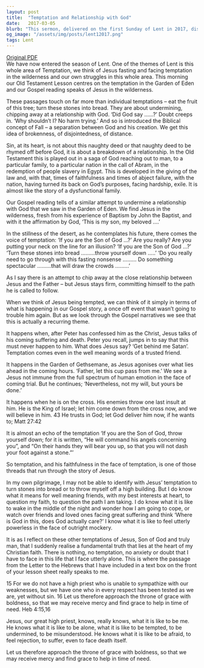 ```yaml
---
layout: post
title:  "Temptation and Relationship with God"
date:   2017-03-05
blurb: "This sermon, delivered on the first Sunday of Lent in 2017, discusses the theme of temptation and its role in undermining our relationship with God. Drawing from the temptation of Jesus in the wilderness and the temptation in the Garden of Eden, the sermon emphasizes that sin, at its heart, is about a breakdown of a relationship. It also reassures that Jesus, our great high priest, truly understands our struggles and temptations."
og_image: "/assets/img/posts/lent12017.png"
tags: Lent
---
```

[Original PDF](/assets/pdf/lent12017.pdf)    
We have now entered the season of Lent. One of the themes of Lent is this whole area of Temptation, we think of Jesus fasting and facing temptation in the wilderness and our own struggles in this whole area. This morning our Old Testament Lesson centres on the temptation in the Garden of Eden and our Gospel reading speaks of Jesus in the wilderness.

These passages touch on far more than individual temptations – eat the fruit of this tree; turn these stones into bread. They are about undermining, chipping away at a relationship with God. ‘Did God say ……?’ Doubt creeps in. ‘Why shouldn’t I? No harm trying.’ And so is introduced the Biblical concept of Fall – a separation between God and his creation. We get this idea of brokenness, of disjointedness, of distance.

Sin, at its heart, is not about this naughty deed or that naughty deed to be rhymed off before God, it is about a breakdown of a relationship. In the Old Testament this is played out in a saga of God reaching out to man, to a particular family, to a particular nation in the call of Abram, in the redemption of people slavery in Egypt. This is developed in the giving of the law and, with that, times of faithfulness and times of abject failure, with the nation, having turned its back on God’s purposes, facing hardship, exile. It is almost like the story of a dysfunctional family.

Our Gospel reading tells of a similar attempt to undermine a relationship with God that we saw in the Garden of Eden. We find Jesus in the wilderness, fresh from his experience of Baptism by John the Baptist, and with it the affirmation by God, ‘This is my son, my beloved ….’

In the stillness of the desert, as he contemplates his future, there comes the voice of temptation: ‘If you are the Son of God …?’ Are you really? Are you putting your neck on the line for an illusion? ‘If you are the Son of God …?’ ‘Turn these stones into bread ………throw yourself down …..’ ‘Do you really need to go through with this fasting nonsense ……… Do something spectacular ………that will draw the crowds ………’

As I say there is an attempt to chip away at the close relationship between Jesus and the Father – but Jesus stays firm, committing himself to the path he is called to follow.

When we think of Jesus being tempted, we can think of it simply in terms of what is happening in our Gospel story, a once off event that wasn’t going to trouble him again. But as we look through the Gospel narratives we see that this is actually a recurring theme.

It happens when, after Peter has confessed him as the Christ, Jesus talks of his coming suffering and death. Peter you recall, jumps in to say that this must never happen to him. What does Jesus say? ‘Get behind me Satan’. Temptation comes even in the well meaning words of a trusted friend.

It happens in the Garden of Gethsemane, as Jesus agonises over what lies ahead in the coming hours. ‘Father, let this cup pass from me.’ We see a Jesus not immune from the full spectrum of human emotion in the face of coming trial. But he continues; ‘Nevertheless, not my will, but yours be done.’

It happens when he is on the cross. His enemies throw one last insult at him. He is the King of Israel; let him come down from the cross now, and we will believe in him. 43 He trusts in God; let God deliver him now, if he wants to; Matt 27:42

It is almost an echo of the temptation ‘If you are the Son of God, throw yourself down; for it is written, “He will command his angels concerning you”, and “On their hands they will bear you up, so that you will not dash your foot against a stone.”’

So temptation, and his faithfulness in the face of temptation, is one of those threads that run through the story of Jesus.

In my own pilgrimage, I may not be able to identify with Jesus’ temptation to turn stones into bread or to throw myself off a high building. But I do know what it means for well meaning friends, with my best interests at heart, to question my faith, to question the path I am taking. I do know what it is like to wake in the middle of the night and wonder how I am going to cope, or watch over friends and loved ones facing great suffering and think ‘Where is God in this, does God actually care?’ I know what it is like to feel utterly powerless in the face of outright mockery.

It is as I reflect on these other temptations of Jesus, Son of God and truly man, that I suddenly realise a fundamental truth that lies at the heart of my Christian faith. There is nothing, no temptation, no anxiety or doubt that I have to face in this life that I face utterly alone. This is where the passage from the Letter to the Hebrews that I have included in a text box on the front of your lesson sheet really speaks to me.

15 For we do not have a high priest who is unable to sympathize with our weaknesses, but we have one who in every respect has been tested as we are, yet without sin. 16 Let us therefore approach the throne of grace with boldness, so that we may receive mercy and find grace to help in time of need. Heb 4:15,16

Jesus, our great high priest, knows, really knows, what it is like to be me. He knows what it is like to be alone, what it is like to be tempted, to be undermined, to be misunderstood. He knows what it is like to be afraid, to feel rejection, to suffer, even to face death itself.

Let us therefore approach the throne of grace with boldness, so that we may receive mercy and find grace to help in time of need.
